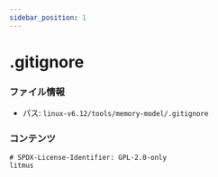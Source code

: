 ```yaml
---
sidebar_position: 1
---
```

# .gitignore

### ファイル情報

- パス: `linux-v6.12/tools/memory-model/.gitignore`

### コンテンツ

```gitignore
# SPDX-License-Identifier: GPL-2.0-only
litmus

```
